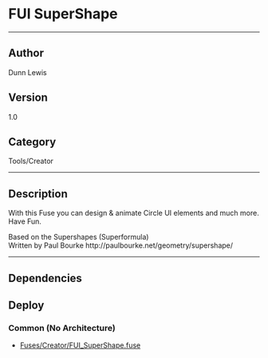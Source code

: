 # FUI SuperShape
___

## Author
Dunn Lewis

## Version
1.0

## Category
Tools/Creator

___

## Description
<p>With this Fuse you can design & animate Circle UI elements and much more. Have Fun.</p>

<p>Based on the Supershapes (Superformula)<br>
Written by Paul Bourke http://paulbourke.net/geometry/supershape/</p>

___

## Dependencies

## Deploy

### Common (No Architecture)

<ul>
<li><a href="https://gitlab.com/WeSuckLess/Reactor/-/blob/master/Atoms/com.DunnLewis.FUI_SuperShape/Fuses/Creator/FUI_SuperShape.fuse?ref_type=heads">Fuses/Creator/FUI_SuperShape.fuse</a></li>
</ul>
